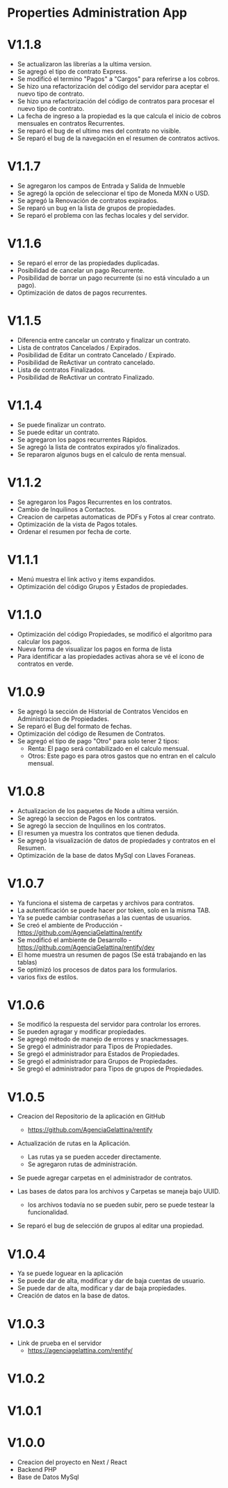 # Properties Administration App

# V1.1.8
- Se actualizaron las librerías a la ultima version.
- Se agregó el tipo de contrato Express.
- Se modificó el termino "Pagos" a "Cargos" para referirse a los cobros.
- Se hizo una refactorización del código del servidor para aceptar el nuevo tipo de contrato.
- Se hizo una refactorización del código de contratos para procesar el nuevo tipo de contrato.
- La fecha de ingreso a la propiedad es la que calcula el inicio de cobros mensuales en contratos Recurrentes.
- Se reparó el bug de el ultimo mes del contrato no visible.
- Se reparó el bug de la navegación en el resumen de contratos activos.

# V1.1.7
- Se agregaron los campos de Entrada y Salida de Inmueble
- Se agregó la opción de seleccionar el tipo de Moneda MXN o USD.
- Se agregó la Renovación de contratos expirados.
- Se reparó un bug en la lista de grupos de propiedades.
- Se reparó el problema con las fechas locales y del servidor.

# V1.1.6
- Se reparó el error de las propiedades duplicadas.
- Posibilidad de cancelar un pago Recurrente.
- Posibilidad de borrar un pago recurrente (si no está vinculado a un pago).
- Optimización de datos de pagos recurrentes.

# V1.1.5
- Diferencia entre cancelar un contrato y finalizar un contrato.
- Lista de contratos Cancelados / Expirados.
- Posibilidad de Editar un contrato Cancelado / Expirado.
- Posibilidad de ReActivar un contrato cancelado.
- Lista de contratos Finalizados.
- Posibilidad de ReActivar un contrato Finalizado.

# V1.1.4
- Se puede finalizar un contrato.
- Se puede editar un contrato.
- Se agregaron los pagos recurrentes Rápidos.
- Se agregó la lista de contratos expirados y/o finalizados.
- Se repararon algunos bugs en el calculo de renta mensual.

# V1.1.2
- Se agregaron los Pagos Recurrentes en los contratos.
- Cambio de Inquilinos a Contactos.
- Creacion de carpetas automaticas de PDFs y Fotos al crear contrato.
- Optimización de la vista de Pagos totales.
- Ordenar el resumen por fecha de corte.

# V1.1.1
- Menú muestra el link activo y items expandidos.
- Optimización del código Grupos y Estados de propiedades.

# V1.1.0
- Optimización del código Propiedades, se modificó el algoritmo para calcular los pagos.
- Nueva forma de visualizar los pagos en forma de lista
- Para identificar a las propiedades activas ahora se vé el ícono de contratos en verde.

# V1.0.9
- Se agregó la sección de Historial de Contratos Vencidos en Administracion de Propiedades.
- Se reparó el Bug del formato de fechas.
- Optimización del código de Resumen de Contratos.
- Se agregó el tipo de pago "Otro" para solo tener 2 tipos:
    - Renta: El pago será contabilizado en el calculo mensual.
    - Otros: Este pago es para otros gastos que no entran en el calculo mensual.

# V1.0.8
- Actualizacion de los paquetes de Node a ultima versión.
- Se agregó la seccion de Pagos en los contratos.
- Se agregó la seccion de Inquilinos en los contratos.
- El resumen ya muestra los contratos que tienen deduda.
- Se agregó la visualización de datos de propiedades y contratos en el Resumen.
- Optimización de la base de datos MySql con Llaves Foraneas.

# V1.0.7
- Ya funciona el sistema de carpetas y archivos para contratos.
- La autentificación se puede hacer por token, solo en la misma TAB.
- Ya se puede cambiar contraseñas a las cuentas de usuarios.
- Se creó el ambiente de Producción - https://github.com/AgenciaGelattina/rentify
- Se modificó el ambiente de Desarrollo - https://github.com/AgenciaGelattina/rentify/dev
- El home muestra un resumen de pagos (Se está trabajando en las tablas)
- Se optimizó los procesos de datos para los formularios.
- varios fixs de estilos.

# V1.0.6
- Se modificó la respuesta del servidor para controlar los errores.
- Se pueden agragar y modificar propiedades.
- Se agregó método de manejo de errores y snackmessages.
- Se gregó el administrador para Tipos de Propiedades.
- Se gregó el administrador para Estados de Propiedades.
- Se gregó el administrador para Grupos de Propiedades.
- Se gregó el administrador para Tipos de grupos de Propiedades.

# V1.0.5
- Creacion del Repositorio de la aplicación en GitHub
    - https://github.com/AgenciaGelattina/rentify

- Actualización de rutas en la Aplicación.
    - Las rutas ya se pueden acceder directamente.
    - Se agregaron rutas de administración.

- Se puede agregar carpetas en el administrador de contratos.
- Las bases de datos para los archivos y Carpetas se maneja bajo UUID.
    - los archivos todavía no se pueden subir, pero se puede testear la funcionalidad.

- Se reparó el bug de selección de grupos al editar una propiedad.

# V1.0.4
- Ya se puede loguear en la aplicación
- Se puede dar de alta, modificar y dar de baja cuentas de usuario.
- Se puede dar de alta, modificar y dar de baja propiedades.
- Creación de datos en la base de datos.

# V1.0.3
- Link de prueba en el servidor 
   - https://agenciagelattina.com/rentify/

# V1.0.2
# V1.0.1
# V1.0.0
 - Creacion del proyecto en Next / React
 - Backend PHP
 - Base de Datos MySql